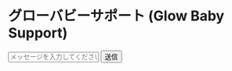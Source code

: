 <!DOCTYPE html>
<html lang="ja">
<head>
    <meta charset="UTF-8">
    <meta name="viewport" content="width=device-width, initial-scale=1.0">
    <title>グローバビーサポート (Glow Baby Support)</title>
    <style>
        /* 原有样式代码保留，此处省略，需确保样式完整 */
    </style>
</head>
<body>
    <div class="chat-container">
        <div class="chat-header">
            <h1>グローバビーサポート (Glow Baby Support)</h1>
        </div>
        <!-- 消息显示区域 -->
        <div class="chat-messages" id="chat-messages"></div> 
        <!-- 输入框和发送按钮 -->
        <div class="chat-input">
            <input type="text" id="user-input" placeholder="メッセージを入力してください">
            <button id="send-button">送信</button>
        </div>
    </div>
    <script>
        // 获取页面元素
        const chatMessages = document.getElementById('chat-messages');
        const userInput = document.getElementById('user-input');
        const sendButton = document.getElementById('send-button');

        // 生成回复的函数（可根据业务需求扩展回复逻辑）
        function generateReply(customerMessage) {
            if (customerMessage.includes('产品效果')) {
                return "こちらの商品は、多くのお客様から高い評価をいただいており、実際に効果があることが証明されていますよ😊。";
            } else if (customerMessage.includes('价格')) {
                return "価格は合理的で、今のところ特典もありますので、お得にお買い求めいただけますよ😃。";
            } else {
                return "お問い合わせいただきありがとうございます。もう少し詳しく教えていただけると、より適切な回答ができます🙏。";
            }
        }

        // 发送消息逻辑
        function sendMessage() {
            const message = userInput.value.trim();
            if (!message) return;

            // 显示用户消息
            const userDiv = document.createElement('div');
            userDiv.className = 'chat-message user-message';
            userDiv.textContent = message;
            chatMessages.appendChild(userDiv);

            // 生成并显示机器人回复
            const reply = generateReply(message);
            const botDiv = document.createElement('div');
            botDiv.className = 'chat-message bot-message';
            botDiv.textContent = reply;
            chatMessages.appendChild(botDiv);

            userInput.value = ''; // 清空输入框
            chatMessages.scrollTop = chatMessages.scrollHeight; // 滚动到最新消息
        }

        // 绑定按钮点击和回车发送事件
        sendButton.addEventListener('click', sendMessage);
        userInput.addEventListener('keydown', (e) => {
            if (e.key === 'Enter') sendMessage();
        });
    </script>
</body>
</html>
